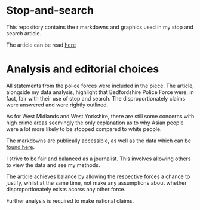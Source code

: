 # Stop-and-search

This repository contains the r markdowns and graphics used in my stop and search article.

The article can be read [here](https://gwilloughby99.github.io/2020-01-03-stopandsearch-analysis/)

# Analysis and editorial choices

All statements from the police forces were included in the piece. The article, alongside my data analysis, highlight that Bedfordshire Police Force were, in fact, fair with their use of stop and search. The disproportionately claims were answered and were rightly outlined. 

As for West Midlands and West Yorkshire, there are still some concerns with high crime areas seemingly the only explanation as to why Asian people were a lot more likely to be stopped compared to white people.

The markdowns are publically accessible, as well as the data which can be [found here](https://data.police.uk/data/).

I strive to be fair and balanced as a journalist. This involves allowing others to view the data and see my methods. 

The article achieves balance by allowing the respective forces a chance to justify, whilst at the same time, not make any assumptions about whether disproportionately exists acorss any other force.

Further analysis is required to make national claims.
